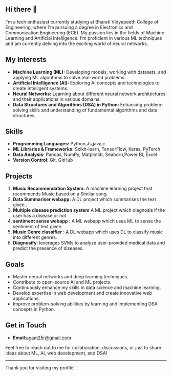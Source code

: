 ## Hi there 👋

I'm a tech enthusiast currently studying at Bharati Vidyapeeth College of Engineering, where I'm pursuing a degree in Electronics and Communication Engineering (ECE). My passion lies in the fields of Machine Learning and Artificial Intelligence. I'm proficient in various ML techniques and am currently delving into the exciting world of neural networks.

## My Interests
- **Machine Learning (ML):** Developing models, working with datasets, and applying ML algorithms to solve real-world problems.
- **Artificial Intelligence (AI):** Exploring AI concepts and technologies to create intelligent systems.
- **Neural Networks:** Learning about different neural network architectures and their applications in various domains.
- **Data Structures and Algorithms (DSA) in Python:** Enhancing problem-solving skills and understanding of fundamental algorithms and data structures.

## Skills
- **Programming Languages:** Python,Js,java,c
- **ML Libraries & Frameworks:** Scikit-learn, TensorFlow, Keras, PyTorch 
- **Data Analysis:** Pandas, NumPy, Matplotlib, Seaborn,Power BI, Excel
- **Version Control:** Git, GitHub

## Projects
1. **Music Recommendation System:** A machine learning project that recommends Music based on a Similar song.
2. **Data Summariser webapp:** A DL project which summarises the text given .
3. **Multiple disease prediction system** A ML project which diagnosis if the user has a disease or not
4. **sentiment sense webapp** : A ML webapp which uses ML to sense the sentiment of text given.
5. **Music Genre classifier** : A DL webapp which uses DL to classify music into different genres.
6. **Diagnosify**: leverages SVMs to analyze user-provided medical data and predict the presence of diseases.


## Goals
- Master neural networks and deep learning techniques.
- Contribute to open-source AI and ML projects.
- Continuously enhance my skills in data science and machine learning.
- Develop expertise in web development and create innovative web applications.
- Improve problem-solving abilities by learning and implementing DSA concepts in Python.

## Get in Touch
- **Email**:agam25r@gmail.com

Feel free to reach out to me for collaboration, discussions, or just to share ideas about ML, AI, web development, and DSA!

---

Thank you for visiting my profile!
